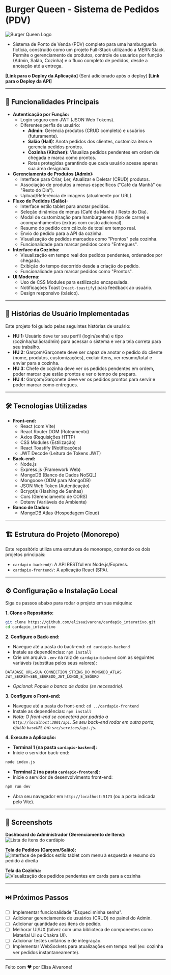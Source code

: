 # Burger Queen - Sistema de Pedidos (PDV)

![Burger Queen Logo](screenshots/logo_burger_queen_github.png)

* Sistema de Ponto de Venda (PDV) completo para uma hamburgueria fictícia, construído como um projeto Full-Stack utilizando a MERN Stack. Permite o gerenciamento de produtos, controle de usuários por função (Admin, Salão, Cozinha) e o fluxo completo de pedidos, desde a anotação até a entrega.

**[Link para o Deploy da Aplicação]** (Será adicionado após o deploy)
**[Link para o Deploy da API]**  

---

## 🚀 Funcionalidades Principais

* **Autenticação por Função:**
  * Login seguro com JWT (JSON Web Tokens).
  * Diferentes perfis de usuário:
    * **Admin:** Gerencia produtos (CRUD completo) e usuários (futuramente).
    * **Salão (Hall):** Anota pedidos dos clientes, customiza itens e gerencia pedidos prontos.
    * **Cozinha (Kitchen):** Visualiza pedidos pendentes em ordem de chegada e marca como prontos.
    * Rotas protegidas garantindo que cada usuário acesse apenas sua área designada.
* **Gerenciamento de Produtos (Admin):**
  * Interface para Criar, Ler, Atualizar e Deletar (CRUD) produtos.
  * Associação de produtos a menus específicos ("Café da Manhã" ou "Resto do Dia").
  * Upload/Referência de imagens (atualmente por URL).
* **Fluxo de Pedidos (Salão):**
  * Interface estilo tablet para anotar pedidos.
  * Seleção dinâmica de menus (Café da Manhã / Resto do Dia).
  * Modal de customização para hambúrgueres (tipo de carne) e acompanhamentos (extras com custo adicional).
  * Resumo do pedido com cálculo de total em tempo real.
  * Envio do pedido para a API da cozinha.
  * Visualização de pedidos marcados como "Prontos" pela cozinha.
  * Funcionalidade para marcar pedidos como "Entregues".
* **Interface da Cozinha:**
  * Visualização em tempo real dos pedidos pendentes, ordenados por chegada.
  * Exibição do tempo decorrido desde a criação do pedido.
  * Funcionalidade para marcar pedidos como "Prontos".
* **UI Moderna:**
  * Uso de CSS Modules para estilização encapsulada.
  * Notificações Toast (`react-toastify`) para feedback ao usuário.
  * Design responsivo (básico).

---

## 📖 Histórias de Usuário Implementadas

Este projeto foi guiado pelas seguintes histórias de usuário:

* **HU 1:** Usuário deve ter seu perfil (login/senha) e tipo (cozinha/salão/admin) para acessar o sistema e ver a tela correta para seu trabalho.
* **HU 2:** Garçom/Garçonete deve ser capaz de anotar o pedido do cliente (nome, produtos, customizações), excluir itens, ver resumo/total e enviar para a cozinha.
* **HU 3:** Chefe de cozinha deve ver os pedidos pendentes em ordem, poder marcar que estão prontos e ver o tempo de preparo.
* **HU 4:** Garçom/Garçonete deve ver os pedidos prontos para servir e poder marcar como entregues.

---

## 🛠️ Tecnologias Utilizadas

* **Front-end:**
  * React (com Vite)
  * React Router DOM (Roteamento)
  * Axios (Requisições HTTP)
  * CSS Modules (Estilização)
  * React Toastify (Notificações)
  * JWT Decode (Leitura de Tokens JWT)
* **Back-end:**
  * Node.js
  * Express.js (Framework Web)
  * MongoDB (Banco de Dados NoSQL)
  * Mongoose (ODM para MongoDB)
  * JSON Web Token (Autenticação)
  * Bcryptjs (Hashing de Senhas)
  * Cors (Gerenciamento de CORS)
  * Dotenv (Variáveis de Ambiente)
* **Banco de Dados:**
  * MongoDB Atlas (Hospedagem Cloud)

---

## 🏗️ Estrutura do Projeto (Monorepo)

Este repositório utiliza uma estrutura de monorepo, contendo os dois projetos principais:

* `cardapio-backend/`: A API RESTful em Node.js/Express.
* `cardapio-frontend/`: A aplicação React (SPA).

---

## ⚙️ Configuração e Instalação Local

Siga os passos abaixo para rodar o projeto em sua máquina:

**1. Clone o Repositório:**

```bash
git clone https://github.com/elisaaivarone/cardapio_interativo.git
cd cardapio_interativo
```

**2. Configure o Back-end:**

* Navegue até a pasta do back-end: `cd cardapio-backend`
* Instale as dependências: `npm install`
* Crie um arquivo `.env` na raiz de `cardapio-backend` com as seguintes variáveis (substitua pelos seus valores):
  
```env
DATABASE_URL=SUA_CONNECTION_STRING_DO_MONGODB_ATLAS
JWT_SECRET=SEU_SEGREDO_JWT_LONGO_E_SEGURO
```

* *Opcional: Popule o banco de dados (se necessário).*

**3. Configure o Front-end:**

* Navegue até a pasta do front-end: `cd ../cardapio-frontend`
* Instale as dependências: `npm install`
* *Nota: O front-end se conectará por padrão a `http://localhost:3001/api`. Se seu back-end rodar em outra porta, ajuste `baseURL` em `src/services/api.js`.*

**4. Execute a Aplicação:**

* **Terminal 1 (na pasta `cardapio-backend`):**
* Inicie o servidor back-end:
  
```bash
node index.js

```

* **Terminal 2 (na pasta `cardapio-frontend`):**
* Inicie o servidor de desenvolvimento front-end:
  
```bash
npm run dev
```

* Abra seu navegador em `http://localhost:5173` (ou a porta indicada pelo Vite).

---

## 📸 Screenshots

**Dashboard do Administrador (Gerenciamento de Itens):**
![Lista de itens do cardápio](/screenshots/admin-dashboard.png)

**Tela de Pedidos (Garçom/Salão):**
![Interface de pedidos estilo tablet com menu à esquerda e resumo do pedido à direita](/screenshots/order-screen-hall.png)

**Tela da Cozinha:**
![Visualização dos pedidos pendentes em cards para a cozinha](/screenshots/kitchen-view.png)

---

## ⏭️ Próximos Passos

* [ ] Implementar funcionalidade "Esqueci minha senha".
* [ ] Adicionar gerenciamento de usuários (CRUD) no painel do Admin.
* [ ] Adicionar quantidade aos itens do pedido.
* [ ] Melhorar UI/UX (talvez com uma biblioteca de componentes como Material UI ou Chakra UI).
* [ ] Adicionar testes unitários e de integração.
* [ ] Implementar WebSockets para atualizações em tempo real (ex: cozinha ver pedidos instantaneamente).

---

Feito com ❤️ por Elisa Aivarone!
